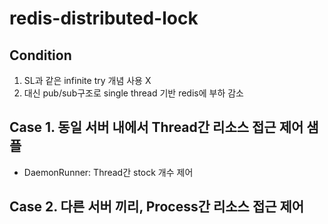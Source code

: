 # redis-distributed-lock

## Condition
1. SL과 같은 infinite try 개념 사용 X
2. 대신 pub/sub구조로 single thread 기반 redis에 부하 감소

## Case 1. 동일 서버 내에서 Thread간 리소스 접근 제어 샘플
- DaemonRunner: Thread간 stock 개수 제어


## Case 2. 다른 서버 끼리, Process간 리소스 접근 제어

